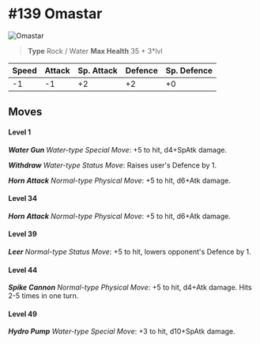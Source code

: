 # #139 Omastar


![Omastar](https://img.pokemondb.net/sprites/home/normal/1x/omastar.png)

> **Type** Rock / Water
> **Max Health** 35 + 3\*lvl

| Speed | Attack | Sp. Attack | Defence | Sp. Defence |
| ----- | ------ | ---------- | ------- | ----------- |
| -1 | -1 | +2 | +2 | +0 |

## Moves
#### Level 1

***Water Gun** Water-type Special Move*: +5 to hit, d4+SpAtk damage. 

***Withdraw** Water-type Status Move*: Raises user's Defence by 1.

***Horn Attack** Normal-type Physical Move*: +5 to hit, d6+Atk damage. 
#### Level 34

***Horn Attack** Normal-type Physical Move*: +5 to hit, d6+Atk damage. 
#### Level 39

***Leer** Normal-type Status Move*: +5 to hit, lowers opponent's Defence by 1.
#### Level 44

***Spike Cannon** Normal-type Physical Move*: +5 to hit, d4+Atk damage. Hits 2-5 times in one turn.
#### Level 49

***Hydro Pump** Water-type Special Move*: +3 to hit, d10+SpAtk damage. 

